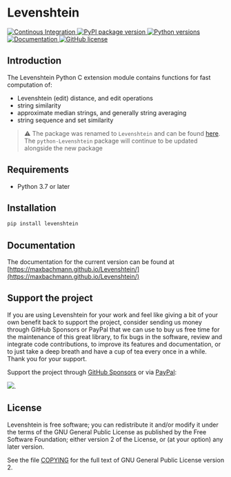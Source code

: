 # Levenshtein

<p>
  <a href="https://github.com/maxbachmann/python-Levenshtein/actions">
    <img src="https://github.com/maxbachmann/python-Levenshtein/workflows/Build/badge.svg"
         alt="Continous Integration">
  </a>
  <a href="https://pypi.org/project/python-Levenshtein/">
    <img src="https://img.shields.io/pypi/v/python-Levenshtein"
         alt="PyPI package version">
  </a>
  <a href="https://www.python.org">
    <img src="https://img.shields.io/pypi/pyversions/python-Levenshtein"
         alt="Python versions">
  </a>
  <a href="https://maxbachmann.github.io/Levenshtein">
    <img src="https://img.shields.io/badge/-documentation-blue"
         alt="Documentation">
  </a>
  <a href="https://github.com/maxbachmann/python-Levenshtein/blob/main/COPYING">
    <img src="https://img.shields.io/github/license/maxbachmann/python-Levenshtein"
         alt="GitHub license">
  </a>
</p>

## Introduction
The Levenshtein Python C extension module contains functions for fast
computation of:

* Levenshtein (edit) distance, and edit operations
* string similarity
* approximate median strings, and generally string averaging
* string sequence and set similarity

> :warning: The package was renamed to `Levenshtein` and can be found [here](https://github.com/maxbachmann/Levenshtein).
  The `python-Levenshtein` package will continue to be updated alongside the new package

## Requirements
* Python 3.7 or later

## Installation
```bash
pip install levenshtein
```

## Documentation

The documentation for the current version can be found at [https://maxbachmann.github.io/Levenshtein/](https://maxbachmann.github.io/Levenshtein/)

## Support the project

If you are using Levenshtein for your work and feel like giving a bit of your own benefit back to support the project, consider sending us money through GitHub Sponsors or PayPal that we can use to buy us free time for the maintenance of this great library, to fix bugs in the software, review and integrate code contributions, to improve its features and documentation, or to just take a deep breath and have a cup of tea every once in a while. Thank you for your support.

Support the project through [GitHub Sponsors](https://github.com/sponsors/maxbachmann) or via [PayPal](https://www.paypal.com/donate/?hosted_button_id=VGWQBBD5CTWJU):

[![](https://www.paypalobjects.com/en_US/i/btn/btn_donateCC_LG.gif)](https://www.paypal.com/donate/?hosted_button_id=VGWQBBD5CTWJU).


## License

Levenshtein is free software; you can redistribute it and/or modify it
under the terms of the GNU General Public License as published by the Free
Software Foundation; either version 2 of the License, or (at your option)
any later version.

See the file [COPYING](https://github.com/maxbachmann/python-Levenshtein/blob/main/COPYING) for the full text of GNU General Public License version 2.
